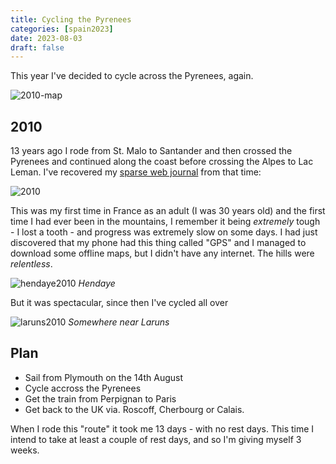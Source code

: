 ```yaml
--- 
title: Cycling the Pyrenees
categories: [spain2023]
date: 2023-08-03
draft: false
---
```


This year I've decided to cycle across the Pyrenees, again.

![2010-map](/images/santander2023/itin-map.png)

2010
----

13 years ago I rode from St. Malo to Santander and then crossed the Pyrenees
and continued along the coast before crossing the Alpes to Lac Leman. I've
recovered my [sparse
web journal](https://www.dantleech.com/travelblog2010/frontend.php/) from that
time:

![2010](/images/santander2023/2010itin.png)

This was my first time in France as an adult (I was 30 years old) and the
first time I had ever been in the mountains, I remember it being _extremely_
tough - I lost a tooth - and progress was extremely slow on some days. I had
just discovered that my phone had this thing called "GPS" and I managed to
download some offline maps, but I didn't have any internet. The hills were
_relentless_.

![hendaye2010](/images/santander2023/2010-hendaye.png)
*Hendaye*

But it was spectacular, since then I've cycled all over 

![laruns2010](/images/santander2023/2010-laruns.png)
*Somewhere near Laruns*

Plan
----

- Sail from Plymouth on the 14th August
- Cycle accross the Pyrenees
- Get the train from Perpignan to Paris
- Get back to the UK via. Roscoff, Cherbourg or Calais.

When I rode this "route" it took me 13 days - with no rest days. This time I
intend to take at least a couple of rest days, and so I'm giving myself 3
weeks.
